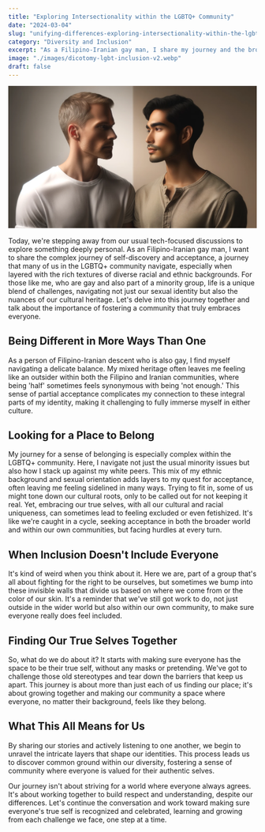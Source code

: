 ```yaml
---
title: "Exploring Intersectionality within the LGBTQ+ Community"
date: "2024-03-04"
slug: "unifying-differences-exploring-intersectionality-within-the-lgbtq-community"
category: "Diversity and Inclusion"
excerpt: "As a Filipino-Iranian gay man, I share my journey and the broader implications for fostering a supportive and inclusive environment for all within the LGBTQ+ community."
image: "./images/dicotomy-lgbt-inclusion-v2.webp"
draft: false
---
```


![Debugging Zen](./images/dicotomy-lgbt-inclusion-v2.webp) 
<br />

<div class="prose prose-lg max-w-none">

Today, we're stepping away from our usual tech-focused discussions to explore something deeply personal. As an Filipino-Iranian gay man, I want to share the complex journey of self-discovery and acceptance, a journey that many of us in the LGBTQ+ community navigate, especially when layered with the rich textures of diverse racial and ethnic backgrounds. For those like me, who are gay and also part of a minority group, life is a unique blend of challenges, navigating not just our sexual identity but also the nuances of our cultural heritage. Let's delve into this journey together and talk about the importance of fostering a community that truly embraces everyone.

## Being Different in More Ways Than One

As a person of Filipino-Iranian descent who is also gay, I find myself navigating a delicate balance. My mixed heritage often leaves me feeling like an outsider within both the Filipino and Iranian communities, where being 'half' sometimes feels synonymous with being 'not enough.' This sense of partial acceptance complicates my connection to these integral parts of my identity, making it challenging to fully immerse myself in either culture.

## Looking for a Place to Belong

My journey for a sense of belonging is especially complex within the LGBTQ+ community. Here, I navigate not just the usual minority issues but also how I stack up against my white peers. This mix of my ethnic background and sexual orientation adds layers to my quest for acceptance, often leaving me feeling sidelined in many ways. Trying to fit in, some of us might tone down our cultural roots, only to be called out for not keeping it real. Yet, embracing our true selves, with all our cultural and racial uniqueness, can sometimes lead to feeling excluded or even fetishized. It's like we're caught in a cycle, seeking acceptance in both the broader world and within our own communities, but facing hurdles at every turn.

## When Inclusion Doesn't Include Everyone

It's kind of weird when you think about it. Here we are, part of a group that's all about fighting for the right to be ourselves, but sometimes we bump into these invisible walls that divide us based on where we come from or the color of our skin. It's a reminder that we've still got work to do, not just outside in the wider world but also within our own community, to make sure everyone really does feel included.

## Finding Our True Selves Together

So, what do we do about it? It starts with making sure everyone has the space to be their true self, without any masks or pretending. We've got to challenge those old stereotypes and tear down the barriers that keep us apart. This journey is about more than just each of us finding our place; it's about growing together and making our community a space where everyone, no matter their background, feels like they belong.

## What This All Means for Us

By sharing our stories and actively listening to one another, we begin to unravel the intricate layers that shape our identities. This process leads us to discover common ground within our diversity, fostering a sense of community where everyone is valued for their authentic selves.

Our journey isn't about striving for a world where everyone always agrees. It's about working together to build respect and understanding, despite our differences. Let's continue the conversation and work toward making sure everyone's true self is recognized and celebrated, learning and growing from each challenge we face, one step at a time.

</div>